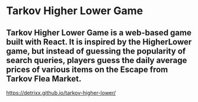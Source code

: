 # Tarkov Higher Lower Game
## Tarkov Higher Lower Game is a web-based game built with React. It is inspired by the HigherLower game, but instead of guessing the popularity of search queries, players guess the daily average prices of various items on the Escape from Tarkov Flea Market.

https://detrixx.github.io/tarkov-higher-lower/

